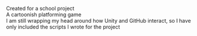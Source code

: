 Created for a school project  
A cartoonish platforming game  
I am still wrapping my head around how Unity and GitHub interact, so I have only included the scripts I wrote for the project
